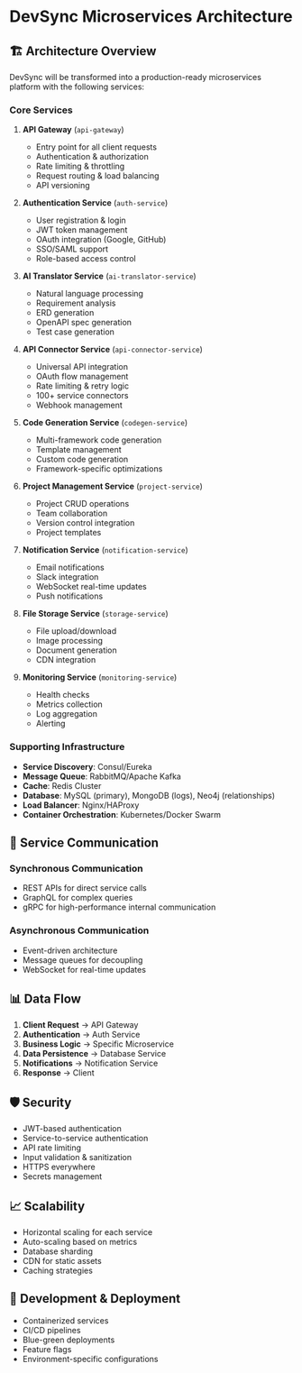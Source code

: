 # DevSync Microservices Architecture

## 🏗️ Architecture Overview

DevSync will be transformed into a production-ready microservices platform with the following services:

### Core Services

1. **API Gateway** (`api-gateway`)
   - Entry point for all client requests
   - Authentication & authorization
   - Rate limiting & throttling
   - Request routing & load balancing
   - API versioning

2. **Authentication Service** (`auth-service`)
   - User registration & login
   - JWT token management
   - OAuth integration (Google, GitHub)
   - SSO/SAML support
   - Role-based access control

3. **AI Translator Service** (`ai-translator-service`)
   - Natural language processing
   - Requirement analysis
   - ERD generation
   - OpenAPI spec generation
   - Test case generation

4. **API Connector Service** (`api-connector-service`)
   - Universal API integration
   - OAuth flow management
   - Rate limiting & retry logic
   - 100+ service connectors
   - Webhook management

5. **Code Generation Service** (`codegen-service`)
   - Multi-framework code generation
   - Template management
   - Custom code generation
   - Framework-specific optimizations

6. **Project Management Service** (`project-service`)
   - Project CRUD operations
   - Team collaboration
   - Version control integration
   - Project templates

7. **Notification Service** (`notification-service`)
   - Email notifications
   - Slack integration
   - WebSocket real-time updates
   - Push notifications

8. **File Storage Service** (`storage-service`)
   - File upload/download
   - Image processing
   - Document generation
   - CDN integration

9. **Monitoring Service** (`monitoring-service`)
   - Health checks
   - Metrics collection
   - Log aggregation
   - Alerting

### Supporting Infrastructure

- **Service Discovery**: Consul/Eureka
- **Message Queue**: RabbitMQ/Apache Kafka
- **Cache**: Redis Cluster
- **Database**: MySQL (primary), MongoDB (logs), Neo4j (relationships)
- **Load Balancer**: Nginx/HAProxy
- **Container Orchestration**: Kubernetes/Docker Swarm

## 🔄 Service Communication

### Synchronous Communication
- REST APIs for direct service calls
- GraphQL for complex queries
- gRPC for high-performance internal communication

### Asynchronous Communication
- Event-driven architecture
- Message queues for decoupling
- WebSocket for real-time updates

## 📊 Data Flow

1. **Client Request** → API Gateway
2. **Authentication** → Auth Service
3. **Business Logic** → Specific Microservice
4. **Data Persistence** → Database Service
5. **Notifications** → Notification Service
6. **Response** → Client

## 🛡️ Security

- JWT-based authentication
- Service-to-service authentication
- API rate limiting
- Input validation & sanitization
- HTTPS everywhere
- Secrets management

## 📈 Scalability

- Horizontal scaling for each service
- Auto-scaling based on metrics
- Database sharding
- CDN for static assets
- Caching strategies

## 🔧 Development & Deployment

- Containerized services
- CI/CD pipelines
- Blue-green deployments
- Feature flags
- Environment-specific configurations
